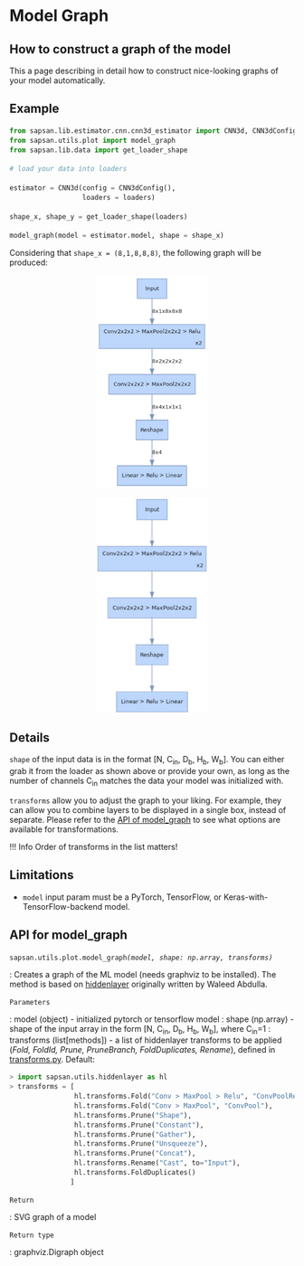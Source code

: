 # Model Graph

## How to construct a graph of the model
This a page describing in detail how to construct nice-looking graphs of your model automatically.

## Example

```python
from sapsan.lib.estimator.cnn.cnn3d_estimator import CNN3d, CNN3dConfig
from sapsan.utils.plot import model_graph
from sapsan.lib.data import get_loader_shape

# load your data into loaders

estimator = CNN3d(config = CNN3dConfig(),
                  loaders = loaders)

shape_x, shape_y = get_loader_shape(loaders)

model_graph(model = estimator.model, shape = shape_x)
```
Considering that `shape_x = (8,1,8,8,8)`, the following graph will be produced:

<p align="center">
  <img src="/assets/cnn_model_graph.png#only-light" alt="cnn_model_graph" width=200px>
</p>

<p align="center">
  <img src="/assets/cnn_model_graph_dark.png#only-dark" alt="cnn_model_graph" width=200px>
</p>

## Details

`shape` of the input data is in the format [N, C<sub>in</sub>, D<sub>b</sub>, H<sub>b</sub>, W<sub>b</sub>]. You can either grab it from the loader as shown above or provide your own, as long as the number of channels C<sub>in</sub> matches the data your model was initialized with.
  

`transforms` allow you to adjust the graph to your liking. For example, they can allow you to combine layers to be displayed in a single box, instead of separate. Please refer to the [API of model_graph](/api/#model_graph) to see what options are available for transformations.

!!! Info
    Order of transforms in the list matters!

## Limitations

* `model` input param must be a PyTorch, TensorFlow, or Keras-with-TensorFlow-backend model.

## API for model_graph

`sapsan.utils.plot.model_graph`_`(model, shape: np.array, transforms)`_

: Creates a graph of the ML model (needs graphviz to be installed). The method is based on [hiddenlayer](https://github.com/waleedka/hiddenlayer) originally written by Waleed Abdulla.

`Parameters`

: model (object) - initialized pytorch or tensorflow model
: shape (np.array) - shape of the input array in the form [N, C<sub>in</sub>, D<sub>b</sub>, H<sub>b</sub>, W<sub>b</sub>], where C<sub>in</sub>=1
: transforms (list[methods]) - a list of hiddenlayer transforms to be applied (*Fold, FoldId, Prune, PruneBranch, FoldDuplicates, Rename*), defined in [transforms.py](https://github.com/pikarpov-LANL/Sapsan/blob/master/sapsan/utils/hiddenlayer/transforms.py). Default:
```python
> import sapsan.utils.hiddenlayer as hl
> transforms = [
                hl.transforms.Fold("Conv > MaxPool > Relu", "ConvPoolRelu"),
                hl.transforms.Fold("Conv > MaxPool", "ConvPool"),    
                hl.transforms.Prune("Shape"),
                hl.transforms.Prune("Constant"),
                hl.transforms.Prune("Gather"),
                hl.transforms.Prune("Unsqueeze"),
                hl.transforms.Prune("Concat"),
                hl.transforms.Rename("Cast", to="Input"),
                hl.transforms.FoldDuplicates()
               ]
```

`Return`

: SVG graph of a model

`Return type`

: graphviz.Digraph object